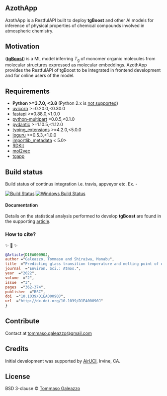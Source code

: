 ## AzothApp
AzothApp is a RestfulAPI built to deploy **tgBoost** and other AI models for inference of physical properties of chemical compounds involved in atmospheric chemistry.

## Motivation
([**tgBoost**](https://pubs.rsc.org/en/content/articlelanding/2022/ea/d1ea00090j#!divRelatedContent&articles)) is a ML model inferring  <em>T</em><sub>g</sub> of monomer organic molecules from molecular structures expressed as molecular embeddings. AzothApp provides the RestfulAPI of tgBoost to be integrated in frontend development and for online users of the model.

## Requirements
* **Python >=3.7.0, <3.8** (Python 2.x is [not supported](http://www.python3statement.org/))
* [uvicorn](https://www.uvicorn.org/) >=0.20.0,<0.30.0
* [fastapi](https://fastapi.tiangolo.com/) >=0.88.0,<1.0.0
* [python-multipart](https://pypi.org/project/python-multipart/) =0.0.5,<0.1.0
* [pydantic](https://docs.pydantic.dev/) >=1.10.5,<1.12.0
* [typing_extensions](https://pypi.org/project/typing-extensions/) >=4.2.0,<5.0.0
* [loguru](https://github.com/Delgan/loguru) >=0.5.3,<1.0.0
* [importlib_metadata](https://github.com/python/importlib_metadata) < 5.0>
* [RDKit](http://www.rdkit.org/docs/Install.html)
* [mol2vec](https://github.com/samoturk/mol2vec)
* [tgapp](https://pypi.org/project/tgapp/)

## Build status
Build status of continus integration i.e. travis, appveyor etc. Ex. - 

[![Build Status](https://travis-ci.org/akashnimare/foco.svg?branch=master)](https://travis-ci.org/akashnimare/foco)
[![Windows Build Status](https://ci.appveyor.com/api/projects/status/github/akashnimare/foco?branch=master&svg=true)](https://ci.appveyor.com/project/akashnimare/foco/branch/master)

#### Documentation
Details on the statistical analysis performed to develop **tgBoost** are found in the supporting [article](https://pubs.rsc.org/en/content/articlelanding/2022/ea/d1ea00090j#!divRelatedContent&articles). 

### How to cite?

✨ 🍰 ✨

```bib
@Article{D1EA00090J,
author ="Galeazzo, Tommaso and Shiraiwa, Manabu",
title  ="Predicting glass transition temperature and melting point of organic compounds via machine learning and molecular embeddings",
journal  ="Environ. Sci.: Atmos.",
year  ="2022",
volume  ="2",
issue  ="3",
pages  ="362-374",
publisher  ="RSC",
doi  ="10.1039/D1EA00090J",
url  ="http://dx.doi.org/10.1039/D1EA00090J"
}
```

## Contribute
Contact at tommaso.galeazzo@gmail.com

## Credits
Initial development was supported by [AirUCI](https://airuci.uci.edu), Irvine, CA.

## License
BSD 3-clause © [Tommaso Galeazzo](https://www.tmsglz.com)